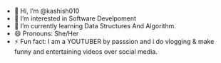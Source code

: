 - 👋 Hi, I’m @kashish010
- 👀 I’m interested in Software Develpoment
- 🌱 I’m currently learning Data Structures And Algorithm.
- 😄 Pronouns: She/Her
- ⚡ Fun fact: I am a YOUTUBER by passsion and i do vlogging & make funny and entertaining videos over social media.

<!---
kashish010/kashish010 is a ✨ special ✨ repository because its `README.md` (this file) appears on your GitHub profile.
You can click the Preview link to take a look at your changes.
--->
